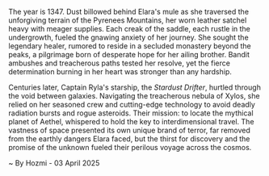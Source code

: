 
The year is 1347.  Dust billowed behind Elara's mule as she traversed the unforgiving terrain of the Pyrenees Mountains, her worn leather satchel heavy with meager supplies.  Each creak of the saddle, each rustle in the undergrowth, fueled the gnawing anxiety of her journey.  She sought the legendary healer, rumored to reside in a secluded monastery beyond the peaks, a pilgrimage born of desperate hope for her ailing brother.  Bandit ambushes and treacherous paths tested her resolve, yet the fierce determination burning in her heart was stronger than any hardship.

Centuries later, Captain Ryla's starship, the *Stardust Drifter*, hurtled through the void between galaxies.  Navigating the treacherous nebula of Xylos, she relied on her seasoned crew and cutting-edge technology to avoid deadly radiation bursts and rogue asteroids.  Their mission: to locate the mythical planet of Aethel, whispered to hold the key to interdimensional travel.  The vastness of space presented its own unique brand of terror, far removed from the earthly dangers Elara faced, but the thirst for discovery and the promise of the unknown fueled their perilous voyage across the cosmos.

~ By Hozmi - 03 April 2025
